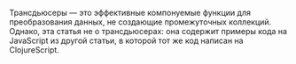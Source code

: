 Трансдьюсеры — это эффективные компонуемые функции для преобразования данных, не создающие
промежуточных коллекций. Однако, эта статья не о трансдьюсерах: она содержит примеры кода
на JavaScript из другой статьи, в которой тот же код написан на ClojureScript.

